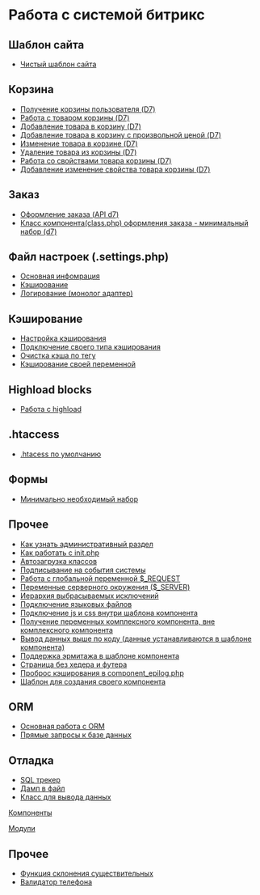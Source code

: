 # Работа с системой битрикс

## Шаблон сайта
* [Чистый шаблон сайта](https://github.com/SidiGi/bitrix-info/wiki/%D0%A7%D0%B8%D1%81%D1%82%D1%8B%D0%B9-%D1%88%D0%B0%D0%B1%D0%BB%D0%BE%D0%BD-%D1%81%D0%B0%D0%B9%D1%82%D0%B0)

## Корзина
* [Получение корзины пользователя (D7)](https://github.com/SidiGi/bitrix-info/wiki/%D0%9F%D0%BE%D0%BB%D1%83%D1%87%D0%B5%D0%BD%D0%B8%D0%B5-%D0%BA%D0%BE%D1%80%D0%B7%D0%B8%D0%BD%D1%8B-%D0%BF%D0%BE%D0%BB%D1%8C%D0%B7%D0%BE%D0%B2%D0%B0%D1%82%D0%B5%D0%BB%D1%8F-(D7))
* [Работа с товаром корзины (D7)](https://github.com/SidiGi/bitrix-info/wiki/%D0%A0%D0%B0%D0%B1%D0%BE%D1%82%D0%B0-%D1%81-%D1%82%D0%BE%D0%B2%D0%B0%D1%80%D0%BE%D0%BC-%D0%BA%D0%BE%D1%80%D0%B7%D0%B8%D0%BD%D1%8B-(D7))
* [Добавление товара в корзину (D7)](https://github.com/SidiGi/bitrix-info/wiki/%D0%94%D0%BE%D0%B1%D0%B0%D0%B2%D0%BB%D0%B5%D0%BD%D0%B8%D0%B5-%D1%82%D0%BE%D0%B2%D0%B0%D1%80%D0%B0-%D0%B2-%D0%BA%D0%BE%D1%80%D0%B7%D0%B8%D0%BD%D1%83-(D7))
* [Добавление товара в корзину с произвольной ценой (D7)](https://github.com/SidiGi/bitrix-info/wiki/%D0%94%D0%BE%D0%B1%D0%B0%D0%B2%D0%BB%D0%B5%D0%BD%D0%B8%D0%B5-%D1%82%D0%BE%D0%B2%D0%B0%D1%80%D0%B0-%D0%B2-%D0%BA%D0%BE%D1%80%D0%B7%D0%B8%D0%BD%D1%83-%D1%81-%D0%BF%D1%80%D0%BE%D0%B8%D0%B7%D0%B2%D0%BE%D0%BB%D1%8C%D0%BD%D0%BE%D0%B9-%D1%86%D0%B5%D0%BD%D0%BE%D0%B9-(D7))
* [Изменение товара в корзине (D7)](https://github.com/SidiGi/bitrix-info/wiki/%D0%98%D0%B7%D0%BC%D0%B5%D0%BD%D0%B5%D0%BD%D0%B8%D0%B5-%D1%82%D0%BE%D0%B2%D0%B0%D1%80%D0%B0-%D0%B2-%D0%BA%D0%BE%D1%80%D0%B7%D0%B8%D0%BD%D0%B5-(D7))
* [Удаление товара из корзины (D7)](https://github.com/SidiGi/bitrix-info/wiki/%D0%A3%D0%B4%D0%B0%D0%BB%D0%B5%D0%BD%D0%B8%D0%B5-%D1%82%D0%BE%D0%B2%D0%B0%D1%80%D0%B0-%D0%B8%D0%B7-%D0%BA%D0%BE%D1%80%D0%B7%D0%B8%D0%BD%D1%8B-(D7))
* [Работа со свойствами товара корзины (D7)](https://github.com/SidiGi/bitrix-info/wiki/%D0%A0%D0%B0%D0%B1%D0%BE%D1%82%D0%B0-%D1%81%D0%BE-%D1%81%D0%B2%D0%BE%D0%B9%D1%81%D1%82%D0%B2%D0%B0%D0%BC%D0%B8-%D1%82%D0%BE%D0%B2%D0%B0%D1%80%D0%B0-%D0%BA%D0%BE%D1%80%D0%B7%D0%B8%D0%BD%D1%8B-(D7))
* [Добавление изменение свойства товара корзины (D7)](https://github.com/SidiGi/bitrix-info/wiki/%D0%94%D0%BE%D0%B1%D0%B0%D0%B2%D0%BB%D0%B5%D0%BD%D0%B8%D0%B5-%D0%B8%D0%B7%D0%BC%D0%B5%D0%BD%D0%B5%D0%BD%D0%B8%D0%B5-%D1%81%D0%B2%D0%BE%D0%B9%D1%81%D1%82%D0%B2%D0%B0-%D1%82%D0%BE%D0%B2%D0%B0%D1%80%D0%B0-%D0%BA%D0%BE%D1%80%D0%B7%D0%B8%D0%BD%D1%8B-(D7))

## Заказ
* [Оформление заказа (API d7)](https://github.com/SidiGi/bitrix-info/wiki/%D0%94%D0%BE%D0%B1%D0%B0%D0%B2%D0%BB%D0%B5%D0%BD%D0%B8%D0%B5-%D0%B7%D0%B0%D0%BA%D0%B0%D0%B7%D0%B0-(d7))
* [Класс компонента(class.php) оформления заказа - минимальный набор (d7)](https://gist.github.com/SidiGi/2f1c3ba4590ebe8460a6ed44e6f4d7d6)

## Файл настроек (.settings.php)
* [Основная инфомрация](https://gist.github.com/SidiGi/f6ceccd9e7bdd1d5e12e)
* [Кэширование](https://gist.github.com/SidiGi/3d59c415593549d73d6c)
* [Логирование (монолог адаптер)](https://github.com/bitrix-expert/monolog-adapter)

## Кэширование
* [Настройка кэширования](https://gist.github.com/SidiGi/3d59c415593549d73d6c)
* [Подключение своего типа кэширования](https://gist.github.com/SidiGi/6f429d9e026a735a2946)
* [Очистка кэша по тегу](https://github.com/SidiGi/bitrix-info/wiki/%D0%9E%D1%87%D0%B8%D1%81%D1%82%D0%BA%D0%B0-%D0%BA%D1%8D%D1%88%D0%B0-%D0%BF%D0%BE-%D1%82%D0%B5%D0%B3%D1%83)
* [Кэширование своей переменной](https://github.com/SidiGi/bitrix-info/wiki/%D0%9A%D1%8D%D1%88%D0%B8%D1%80%D0%BE%D0%B2%D0%B0%D0%BD%D0%B8%D0%B5-%D1%81%D0%B2%D0%BE%D0%B5%D0%B9-%D0%BF%D0%B5%D1%80%D0%B5%D0%BC%D0%B5%D0%BD%D0%BD%D0%BE%D0%B9)

## Highload blocks
* [Работа с highload](https://gist.github.com/SidiGi/10406ce7029f6adba1ee)

## .htaccess
* [.htacess по умолчанию](https://github.com/SidiGi/bitrix-info/wiki/.htaccess)

## Формы
* [Минимально необходимый набор](https://github.com/SidiGi/bitrix-info/wiki/%D0%9C%D0%B8%D0%BD%D0%B8%D0%BC%D0%B0%D0%BB%D1%8C%D0%BD%D0%BE-%D0%BD%D0%B5%D0%BE%D0%B1%D1%85%D0%BE%D0%B4%D0%B8%D0%BC%D1%8B%D0%B9-%D0%BD%D0%B0%D0%B1%D0%BE%D1%80-%D0%B4%D0%BB%D1%8F-%D1%80%D0%B0%D0%B1%D0%BE%D1%82%D1%8B-%D1%81-%D1%84%D0%BE%D1%80%D0%BC%D0%B0%D0%BC%D0%B8)

## Прочее
* [Как узнать административный раздел](https://gist.github.com/SidiGi/e81f51d66af2d5ff2608)
* [Как работать с init.php](https://gist.github.com/SidiGi/e593885cf9954a565b16)
* [Автозагрузка классов](https://gist.github.com/SidiGi/f49846a9c0704c9277ba)
* [Подписывание на события системы](https://gist.github.com/SidiGi/00fce260ee1fa0f2d433)
* [Работа с глобальной переменной $_REQUEST](https://gist.github.com/SidiGi/b7748b4bf2d070cb8b48)
* [Переменные серверного окружения ($_SERVER)](https://gist.github.com/SidiGi/f18abd008822cec9b46e)
* [Иерархия выбрасываемых исключений](https://gist.github.com/SidiGi/2e6087ed9e6c08fb1c95)
* [Подключение языковых файлов](https://gist.github.com/SidiGi/649c654f5481de034c3d)
* [Подключение js и css внутри шаблона компонента](https://github.com/SidiGi/bitrix-info/wiki/%D0%9F%D0%BE%D0%B4%D0%BA%D0%BB%D1%8E%D1%87%D0%B5%D0%BD%D0%B8%D0%B5-js-%D0%B8-css-%D0%B2%D0%BD%D1%83%D1%82%D1%80%D0%B8-%D1%88%D0%B0%D0%B1%D0%BB%D0%BE%D0%BD%D0%B0-%D0%BA%D0%BE%D0%BC%D0%BF%D0%BE%D0%BD%D0%B5%D0%BD%D1%82%D0%B0)
* [Получение переменных комплексного компонента, вне комплексного компонента](https://github.com/SidiGi/bitrix-info/wiki/%D0%9F%D0%BE%D0%BB%D1%83%D1%87%D0%B5%D0%BD%D0%B8%D0%B5-%D0%BF%D0%B5%D1%80%D0%B5%D0%BC%D0%B5%D0%BD%D0%BD%D1%8B%D1%85-%D0%BA%D0%BE%D0%BC%D0%BF%D0%BB%D0%B5%D0%BA%D1%81%D0%BD%D0%BE%D0%B3%D0%BE-%D0%BA%D0%BE%D0%BC%D0%BF%D0%BE%D0%BD%D0%B5%D0%BD%D1%82%D0%B0,-%D0%B2%D0%BD%D0%B5-%D0%BA%D0%BE%D0%BC%D0%BF%D0%BB%D0%B5%D0%BA%D1%81%D0%BD%D0%BE%D0%B3%D0%BE-%D0%BA%D0%BE%D0%BC%D0%BF%D0%BE%D0%BD%D0%B5%D0%BD%D1%82%D0%B0)
* [Вывод данных выше по коду (данные устанавливаются в шаблоне компонента)](https://github.com/SidiGi/bitrix-info/wiki/%D0%92%D1%8B%D0%B2%D0%BE%D0%B4-%D0%B4%D0%B0%D0%BD%D0%BD%D1%8B%D1%85-%D0%B2%D1%8B%D1%88%D0%B5-%D0%BF%D0%BE-%D0%BA%D0%BE%D0%B4%D1%83-(%D0%B4%D0%B0%D0%BD%D0%BD%D1%8B%D0%B5-%D1%83%D1%81%D1%82%D0%B0%D0%BD%D0%B0%D0%B2%D0%BB%D0%B8%D0%B2%D0%B0%D1%8E%D1%82%D1%81%D1%8F-%D0%B2-%D1%88%D0%B0%D0%B1%D0%BB%D0%BE%D0%BD%D0%B5-%D0%BA%D0%BE%D0%BC%D0%BF%D0%BE%D0%BD%D0%B5%D0%BD%D1%82%D0%B0))
* [Поддержка эрмитажа в шаблоне компонента](https://github.com/SidiGi/bitrix-info/wiki/%D0%9F%D0%BE%D0%B4%D0%B4%D0%B5%D1%80%D0%B6%D0%BA%D0%B0-%D1%8D%D1%80%D0%BC%D0%B8%D1%82%D0%B0%D0%B6%D0%B0-%D0%B2-%D1%88%D0%B0%D0%B1%D0%BB%D0%BE%D0%BD%D0%B5-%D0%BA%D0%BE%D0%BC%D0%BF%D0%BE%D0%BD%D0%B5%D0%BD%D1%82%D0%B0)
* [Страница без хедера и футера](https://github.com/SidiGi/bitrix-info/wiki/%D0%A1%D1%82%D1%80%D0%B0%D0%BD%D0%B8%D1%86%D0%B0-%D0%B1%D0%B5%D0%B7-%D1%85%D0%B5%D0%B4%D0%B5%D1%80%D0%B0-%D0%B8-%D1%84%D1%83%D1%82%D0%B5%D1%80%D0%B0)
* [Проброс кэширования в component_epilog.php](https://github.com/SidiGi/bitrix-info/wiki/%D0%9F%D1%80%D0%BE%D0%B1%D1%80%D0%BE%D1%81-%D0%BF%D0%B5%D1%80%D0%B5%D0%BC%D0%B5%D0%BD%D0%BD%D1%8B%D1%85-%D0%B8%D0%B7-%D0%BA%D1%8D%D1%88%D0%B8%D1%80%D1%83%D0%B5%D0%BC%D0%BE%D0%B9-%D0%BE%D0%B1%D0%BB%D0%B0%D1%81%D1%82%D0%B8-%D0%BA%D0%BE%D0%BC%D0%BF%D0%BE%D0%BD%D0%B5%D0%BD%D1%82%D0%B0-%D0%B2-component_epilog.php)
* [Шаблон для создания своего компонента](https://github.com/SidiGi/bx-boilerplate)

## ORM
* [Основная работа с ORM](https://gist.github.com/SidiGi/cb32e6d458c17ae569dd)
* [Прямые запросы к базе данных](https://github.com/SidiGi/bitrix-info/wiki/%D0%9F%D1%80%D1%8F%D0%BC%D1%8B%D0%B5-%D0%B7%D0%B0%D0%BF%D1%80%D0%BE%D1%81%D1%8B-%D0%BA-%D0%B1%D0%B0%D0%B7%D0%B5-%D0%B4%D0%B0%D0%BD%D0%BD%D1%8B%D1%85)

## Отладка
* [SQL трекер](https://gist.github.com/SidiGi/340c5b19aeefa117aea0)
* [Дамп в файл](https://github.com/SidiGi/bitrix-info/wiki/%D0%94%D0%B0%D0%BC%D0%BF-%D0%B2-%D1%84%D0%B0%D0%B9%D0%BB)
* [Класс для вывода данных](https://github.com/SidiGi/bitrix-info/wiki/%D0%9A%D0%BB%D0%B0%D1%81%D1%81-%D0%B4%D0%BB%D1%8F-%D0%B2%D1%8B%D0%B2%D0%BE%D0%B4%D0%B0-%D0%B4%D0%B0%D0%BD%D0%BD%D1%8B%D1%85)

[Компоненты](https://github.com/SidiGi/bitrix-info/wiki/%D0%9A%D0%BE%D0%BC%D0%BF%D0%BE%D0%BD%D0%B5%D0%BD%D1%82%D1%8B)

[Модули](https://github.com/SidiGi/bitrix-info/wiki/%D0%9C%D0%BE%D0%B4%D1%83%D0%BB%D0%B8)

## Прочее
* [Функция склонения существительных](https://github.com/SidiGi/bitrix-info/wiki/%D0%A4%D1%83%D0%BD%D0%BA%D1%86%D0%B8%D1%8F-%D1%81%D0%BA%D0%BB%D0%BE%D0%BD%D0%B5%D0%BD%D0%B8%D1%8F-%D1%81%D1%83%D1%89%D0%B5%D1%81%D1%82%D0%B2%D0%B8%D1%82%D0%B5%D0%BB%D1%8C%D0%BD%D1%8B%D1%85)
* [Валидатор телефона](https://github.com/SidiGi/bitrix-info/wiki/%D0%92%D0%B0%D0%BB%D0%B8%D0%B4%D0%B0%D1%82%D0%BE%D1%80-%D1%82%D0%B5%D0%BB%D0%B5%D1%84%D0%BE%D0%BD%D0%B0)